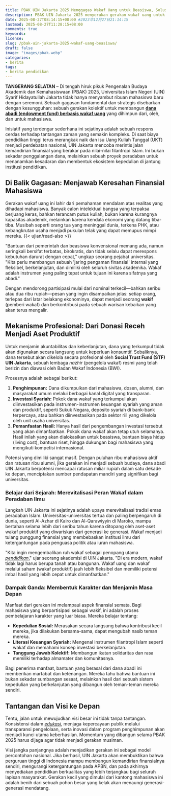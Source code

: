 ```yaml
---
title: PBAK UIN Jakarta 2025 Menggagas Wakaf Uang untuk Beasiswa, Solusi Inovatif Atasi Masalah Finansial Mahasiswa
description: PBAK UIN Jakarta 2025 menyerukan gerakan wakaf uang untuk beasiswa mahasiswa. Sebuah langkah inovatif untuk menjamin keberlangsungan pendidikan dan menanamkan kepedulian sosial sejak dini.
date: 2025-08-27T08:14:15+08:00 #2023年12月27日21:14:15
lastmod: 2025-08-27T11:28:15+08:00 
comments: true
keywords: 
license: 
slug: /pbak-uin-jakarta-2025-wakaf-uang-beasiswa/
draft: false 
image: "images/pbak.webp"
categories:
- berita
tags:
- berita pendidikan
---
```

**TANGERANG SELATAN** – Di tengah hiruk pikuk Pengenalan Budaya Akademik dan Kemahasiswaan (PBAK) 2025, Universitas Islam Negeri (UIN) Syarif Hidayatullah Jakarta tidak hanya menyambut ribuan mahasiswa baru dengan seremoni. Sebuah gagasan fundamental dan strategis disebarkan dengan kesungguhan: sebuah gerakan kolektif untuk membangun **[dana abadi (endowment fund) berbasis wakaf uang](/pbak-uin-jakarta-2025-wakaf-uang-beasiswa/)** yang dihimpun dari, oleh, dan untuk mahasiswa.

Inisiatif yang terdengar sederhana ini sejatinya adalah sebuah respons cerdas terhadap tantangan zaman yang semakin kompleks. Di saat biaya pendidikan tinggi terus merangkak naik dan isu Uang Kuliah Tunggal (UKT) menjadi perdebatan nasional, UIN Jakarta mencoba merintis jalan kemandirian finansial yang berakar pada nilai-nilai filantropi Islam. Ini bukan sekadar penggalangan dana, melainkan sebuah proyek peradaban untuk menanamkan kesadaran dan membentuk ekosistem kepedulian di jantung institusi pendidikan.

## **Di Balik Gagasan: Menjawab Keresahan Finansial Mahasiswa**

Gerakan wakaf uang ini lahir dari pemahaman mendalam atas realitas yang dihadapi mahasiswa. Banyak calon intelektual bangsa yang terpaksa berjuang keras, bahkan terancam putus kuliah, bukan karena kurangnya kapasitas akademik, melainkan karena kendala ekonomi yang datang tiba-tiba. Musibah seperti orang tua yang meninggal dunia, terkena PHK, atau kebangkrutan usaha menjadi pukulan telak yang dapat memupus mimpi mereka.
{{< ujian/read-also >}}

"Bantuan dari pemerintah dan beasiswa konvensional memang ada, namun seringkali bersifat terbatas, birokratis, dan tidak selalu dapat merespons kebutuhan darurat dengan cepat," ungkap seorang pejabat universitas. "Kita perlu membangun sebuah 'jaring pengaman finansial' internal yang fleksibel, berkelanjutan, dan dimiliki oleh seluruh sivitas akademika. Wakaf adalah instrumen yang paling tepat untuk tujuan ini karena sifatnya yang abadi."

Dengan mendorong partisipasi mulai dari nominal terkecil—bahkan seribu atau dua ribu rupiah—pesan yang ingin disampaikan jelas: setiap orang, terlepas dari latar belakang ekonominya, dapat menjadi seorang **wakif** (pemberi wakaf) dan berkontribusi pada sebuah warisan kebaikan yang akan terus mengalir.

## **Mekanisme Profesional: Dari Donasi Receh Menjadi Aset Produktif**

Untuk menjamin akuntabilitas dan keberlanjutan, dana yang terkumpul tidak akan digunakan secara langsung untuk keperluan konsumtif. Sebaliknya, dana tersebut akan dikelola secara profesional oleh **Social Trust Fund (STF) UIN Jakarta**, sebuah lembaga *nazhir* (pengelola wakaf) resmi yang telah berizin dan diawasi oleh Badan Wakaf Indonesia (BWI).

Prosesnya adalah sebagai berikut:
1.  **Penghimpunan:** Dana dikumpulkan dari mahasiswa, dosen, alumni, dan masyarakat umum melalui berbagai kanal digital yang transparan.
2.  **Investasi Syariah:** Pokok dana wakaf yang terkumpul akan diinvestasikan pada instrumen-instrumen keuangan syariah yang aman dan produktif, seperti Sukuk Negara, deposito syariah di bank-bank terpercaya, atau bahkan diinvestasikan pada sektor riil yang dikelola oleh unit usaha universitas.
3.  **Pemanfaatan Hasil:** Hanya hasil dari pengembangan investasi tersebut yang akan dimanfaatkan. Pokok dana wakaf akan tetap utuh selamanya. Hasil inilah yang akan dialokasikan untuk beasiswa, bantuan biaya hidup (living cost), bantuan riset, hingga dukungan bagi mahasiswa yang mengikuti kompetisi internasional.

Potensi yang dimiliki sangat masif. Dengan puluhan ribu mahasiswa aktif dan ratusan ribu alumni, jika gerakan ini menjadi sebuah budaya, dana abadi UIN Jakarta berpotensi mencapai ratusan miliar rupiah dalam satu dekade ke depan, menciptakan sumber pendapatan mandiri yang signifikan bagi universitas.

### **Belajar dari Sejarah: Merevitalisasi Peran Wakaf dalam Peradaban Ilmu**

Langkah UIN Jakarta ini sejatinya adalah upaya merevitalisasi tradisi emas peradaban Islam. Universitas-universitas tertua dan paling berpengaruh di dunia, seperti Al-Azhar di Kairo dan Al-Qarawiyyin di Maroko, mampu bertahan selama lebih dari seribu tahun karena ditopang oleh aset-aset wakaf produktif yang diwariskan dari generasi ke generasi. Wakaf menjadi tulang punggung finansial yang membebaskan institusi ilmu dari ketergantungan pada penguasa politik atau iuran mahasiswa.

"Kita ingin mengembalikan ruh wakaf sebagai penopang utama *[pendidikan](/categories/pendidikan/)*," ujar seorang akademisi di UIN Jakarta. "Di era modern, wakaf tidak lagi harus berupa tanah atau bangunan. Wakaf uang dan wakaf melalui saham (wakaf produktif) jauh lebih fleksibel dan memiliki potensi imbal hasil yang lebih cepat untuk dimanfaatkan."

### **Dampak Ganda: Membentuk Karakter dan Menjamin Masa Depan**

Manfaat dari gerakan ini melampaui aspek finansial semata. Bagi mahasiswa yang berpartisipasi sebagai wakif, ini adalah proses pembelajaran karakter yang luar biasa. Mereka belajar tentang:
-   **Kepedulian Sosial:** Merasakan secara langsung bahwa kontribusi kecil mereka, jika dilakukan bersama-sama, dapat mengubah nasib teman mereka.
-   **Literasi Keuangan Syariah:** Mengenal instrumen filantropi Islam seperti wakaf dan memahami konsep investasi berkelanjutan.
-   **Tanggung Jawab Kolektif:** Membangun ikatan solidaritas dan rasa memiliki terhadap almamater dan komunitasnya.

Bagi penerima manfaat, bantuan yang berasal dari dana abadi ini memberikan martabat dan ketenangan. Mereka tahu bahwa bantuan ini bukan sekadar sumbangan sesaat, melainkan hasil dari sebuah sistem kepedulian yang berkelanjutan yang dibangun oleh teman-teman mereka sendiri.

## **Tantangan dan Visi ke Depan**

Tentu, jalan untuk mewujudkan visi besar ini tidak tanpa tantangan. Konsistensi dalam *[edukasi](/)*, menjaga kepercayaan publik melalui transparansi pengelolaan, serta inovasi dalam program penghimpunan akan menjadi kunci utama keberhasilan. Momentum yang dibangun selama PBAK 2025 harus dijaga agar tidak menjadi gerakan musiman.

Visi jangka panjangnya adalah menjadikan gerakan ini sebagai model percontohan nasional. Jika berhasil, UIN Jakarta akan membuktikan bahwa perguruan tinggi di Indonesia mampu membangun kemandirian finansialnya sendiri, mengurangi ketergantungan pada APBN, dan pada akhirnya menyediakan pendidikan berkualitas yang lebih terjangkau bagi seluruh lapisan masyarakat. Gerakan kecil yang dimulai dari kantong mahasiswa ini adalah benih dari sebuah pohon besar yang kelak akan menaungi generasi-generasi mendatang.
